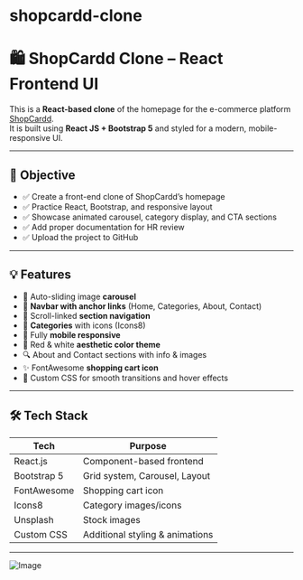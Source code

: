 # shopcardd-clone

# 🛍️ ShopCardd Clone – React Frontend UI

This is a **React-based clone** of the homepage for the e-commerce platform [ShopCardd](https://www.shopcardd.com/).  
It is built using **React JS + Bootstrap 5** and styled for a modern, mobile-responsive UI.

---

## 📌 Objective

- ✅ Create a front-end clone of ShopCardd’s homepage
- ✅ Practice React, Bootstrap, and responsive layout
- ✅ Showcase animated carousel, category display, and CTA sections
- ✅ Add proper documentation for HR review
- ✅ Upload the project to GitHub

---

## 💡 Features

- 🔁 Auto-sliding image **carousel**
- 🎯 **Navbar with anchor links** (Home, Categories, About, Contact)
- 🧭 Scroll-linked **section navigation**
- 🛒 **Categories** with icons (Icons8)
- 📱 Fully **mobile responsive**
- 🎨 Red & white **aesthetic color theme**
- 🔍 About and Contact sections with info & images
- ✨ FontAwesome **shopping cart icon**
- 🔧 Custom CSS for smooth transitions and hover effects

---

## 🛠️ Tech Stack

| Tech              | Purpose                         |
|-------------------|----------------------------------|
| React.js          | Component-based frontend         |
| Bootstrap 5       | Grid system, Carousel, Layout    |
| FontAwesome       | Shopping cart icon               |
| Icons8            | Category images/icons            |
| Unsplash          | Stock images                     |
| Custom CSS        | Additional styling & animations  |

---

![Image](https://github.com/user-attachments/assets/069d23a4-1ba4-482f-b962-c22626902be3)

